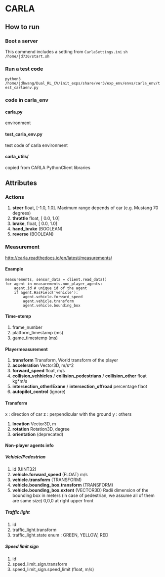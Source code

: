 # CARLA
## How to run
### Boot a server
This commend includes a setting from `CarlaSettings.ini`
`sh /home/jd730/start.sh`

### Run a test code
`python3 /home/jdhwang/Dual_RL_CV/init_exps/share/ver3/exp_env/envs/carla_env/test_carlaenv.py`

### code in carla_env
#### carla.py
environment

#### test_carla_env.py
test code of carla environment

#### carla_utils/
copied from CARLA PythonClient libraries

## Attributes
### Actions
1. **steer** float, [-1.0, 1.0]. 
Maximum range depends of car (e.g. Mustang 70 degrees)
2. **throttle**
	float, [ 0.0, 1.0]
3. **brake**, float, [ 0.0, 1.0]
4.  **hand_brake** (BOOLEAN)
5. **reverse**  (BOOLEAN)

### Measurement
http://carla.readthedocs.io/en/latest/measurements/
#### Example
```
measurements, sensor_data = client.read_data()
for agent in measurements.non_player_agents:
    agent.id # unique id of the agent
    if agent.HasField('vehicle'):
        agent.vehicle.forward_speed
        agent.vehicle.transform
        agent.vehicle.bounding_box
```

#### Time-stemp
1. frame_number
2. platform_timestamp (ms)
3. game_timestemp (ms)

#### Playermeasurement
1. **transform**
	Transform, World transform of the player
2. **acceleration**
	Vector3D, m/s^2
3. **forward_speed**
	float, m/s
4. **collision_vehhicles** / **collision_pedestrians** / **collision_other**
	float kg*m/s
5. **intersection_otherlExane** / **intersection_offroad** 
	percentage flaot
6. **autopilot_control** (ignore)

#### Transform
x : direction of car
z : perpendicular with the ground
y : others

1. **location**
	Vector3D, m
2. **rotation**
	Rotation3D, degree
3. **orientation** (deprecated)

#### Non-player agents info
##### Vehicle/Pedestrian
1. id (UINT32)
2. **vehicle.forward_speed** (FLOAT) m/s
3. **vehicle.transform**  (TRANSFORM)
4. **vehicle.bounding_box.transform**  (TRANSFORM)
5. **vehicle.bounding_box.extent**  (VECTOR3D)
	Radii dimension of the bounding box in meters (in case of pedestrian, we assume all of them are same size)
	0,0,0 at right upper front

##### Traffic light
1. id
2. traffic_light.transform
3. traffic_light.state
	enum : GREEN, YELLOW, RED

##### Speed limit sign
1. id
2. speed_limit_sign.transform
3. speed_limit_sign.speed_limit  (float, m/s)

